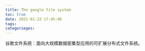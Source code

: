 ```yaml
---
title: The google file system
toc: true
date: 2021-01-22 17:45:46
tags:
categorieges:
---
```


谷歌文件系统：面向大规模数据密集型应用的可扩展分布式文件系统。

<!--more-->

